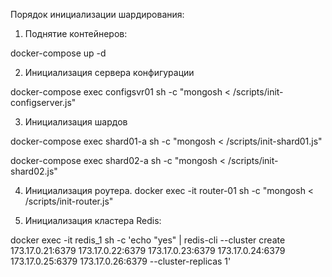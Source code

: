Порядок инициализации шардирования:
1. Поднятие контейнеров:

docker-compose up -d

2. Инициализация сервера конфигурации

docker-compose exec configsvr01 sh -c "mongosh < /scripts/init-configserver.js"

3. Инициализация шардов

docker-compose exec shard01-a sh -c "mongosh < /scripts/init-shard01.js"

docker-compose exec shard02-a sh -c "mongosh < /scripts/init-shard02.js"

4. Инициализация роутера.
docker exec -it router-01 sh -c "mongosh < /scripts/init-router.js"

5. Инициализация кластера Redis:

docker exec -it redis_1 sh -c 'echo "yes" | redis-cli --cluster create 173.17.0.21:6379 173.17.0.22:6379 173.17.0.23:6379 173.17.0.24:6379 173.17.0.25:6379 173.17.0.26:6379 --cluster-replicas 1'
